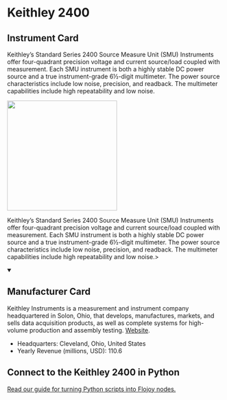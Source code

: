 
# Keithley 2400

## Instrument Card

<div className="flex">

<div>

Keithley’s Standard Series 2400 Source Measure Unit (SMU) Instruments offer four-quadrant precision voltage and current source/load coupled with measurement. Each SMU instrument is both a highly stable DC power source and a true instrument-grade 6½-digit multimeter. The power source characteristics include low noise, precision, and readback. The multimeter capabilities include high repeatability and low noise.

</div>

<img width="256" src="https://v5.airtableusercontent.com/v1/19/19/1691539200000/zwg4Sp_aHv09CcrQd7D8ow/tG8pYla7craEzbOcxeor-5tOmnhTpu42RgNx_sSCQxCzgqH-0K3IEb-DMdJmgg_RqTKVLCcsf-853-KAh5Zpi-gkai2dc_fh9dz_mVDb2Mg/8iPZYTrQKCGHHMW-yNUwEOnPUiUnL_fvOBm31qrSfTU"/>

</div>

Keithley’s Standard Series 2400 Source Measure Unit (SMU) Instruments offer four-quadrant precision voltage and current source/load coupled with measurement. Each SMU instrument is both a highly stable DC power source and a true instrument-grade 6½-digit multimeter. The power source characteristics include low noise, precision, and readback. The multimeter capabilities include high repeatability and low noise.>

<details open>
<summary><h2>Manufacturer Card</h2></summary>

Keithley Instruments is a measurement and instrument company headquartered in Solon, Ohio, that develops, manufactures, markets, and sells data acquisition products, as well as complete systems for high-volume production and assembly testing. <a href="https://www.tek.com/en">Website</a>.

<ul>
  <li>Headquarters: Cleveland, Ohio, United States</li>
  <li>Yearly Revenue (millions, USD): 110.6</li>
</ul>
</details>

## Connect to the Keithley 2400 in Python

[Read our guide for turning Python scripts into Flojoy nodes.](https://docs.flojoy.ai/custom-nodes/creating-custom-node/)


